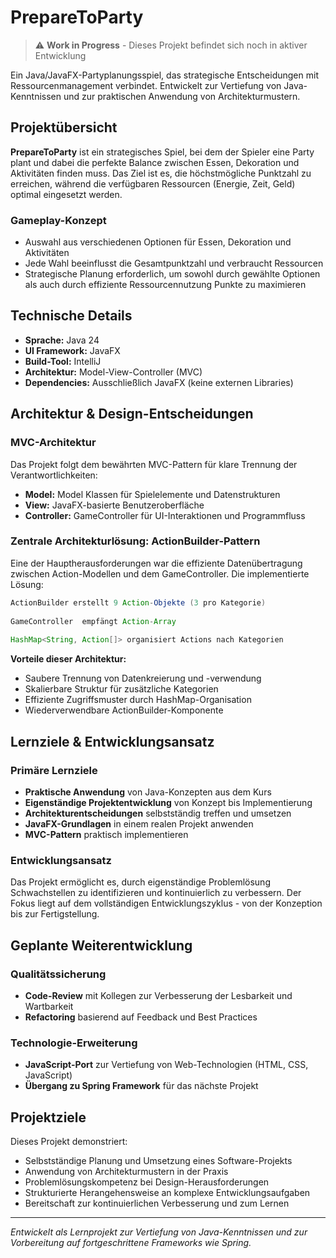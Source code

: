 # PrepareToParty

> ⚠️ **Work in Progress** - Dieses Projekt befindet sich noch in aktiver Entwicklung

Ein Java/JavaFX-Partyplanungsspiel, das strategische Entscheidungen mit Ressourcenmanagement verbindet. Entwickelt zur Vertiefung von Java-Kenntnissen und zur praktischen Anwendung von Architekturmustern.

## Projektübersicht

**PrepareToParty** ist ein strategisches Spiel, bei dem der Spieler eine Party plant und dabei die perfekte Balance zwischen Essen, Dekoration und Aktivitäten finden muss. Das Ziel ist es, die höchstmögliche Punktzahl zu erreichen, während die verfügbaren Ressourcen (Energie, Zeit, Geld) optimal eingesetzt werden.

### Gameplay-Konzept
- Auswahl aus verschiedenen Optionen für Essen, Dekoration und Aktivitäten
- Jede Wahl beeinflusst die Gesamtpunktzahl und verbraucht Ressourcen
- Strategische Planung erforderlich, um sowohl durch gewählte Optionen als auch durch effiziente Ressourcennutzung Punkte zu maximieren

## Technische Details

- **Sprache:** Java 24
- **UI Framework:** JavaFX
- **Build-Tool:** IntelliJ
- **Architektur:** Model-View-Controller (MVC)
- **Dependencies:** Ausschließlich JavaFX (keine externen Libraries)

## Architektur & Design-Entscheidungen

### MVC-Architektur
Das Projekt folgt dem bewährten MVC-Pattern für klare Trennung der Verantwortlichkeiten:
- **Model:** Model Klassen für Spielelemente und Datenstrukturen
- **View:** JavaFX-basierte Benutzeroberfläche
- **Controller:** GameController für UI-Interaktionen und Programmfluss

### Zentrale Architekturlösung: ActionBuilder-Pattern
Eine der Hauptherausforderungen war die effiziente Datenübertragung zwischen Action-Modellen und dem GameController. Die implementierte Lösung:

```java
ActionBuilder erstellt 9 Action-Objekte (3 pro Kategorie)
              
GameController  empfängt Action-Array
              
HashMap<String, Action[]> organisiert Actions nach Kategorien
```

**Vorteile dieser Architektur:**
- Saubere Trennung von Datenkreierung und -verwendung
- Skalierbare Struktur für zusätzliche Kategorien
- Effiziente Zugriffsmuster durch HashMap-Organisation
- Wiederverwendbare ActionBuilder-Komponente

## Lernziele & Entwicklungsansatz

### Primäre Lernziele
- **Praktische Anwendung** von Java-Konzepten aus dem Kurs
- **Eigenständige Projektentwicklung** von Konzept bis Implementierung
- **Architekturentscheidungen** selbstständig treffen und umsetzen
- **JavaFX-Grundlagen** in einem realen Projekt anwenden
- **MVC-Pattern** praktisch implementieren

### Entwicklungsansatz
Das Projekt ermöglicht es, durch eigenständige Problemlösung Schwachstellen zu identifizieren und kontinuierlich zu verbessern. Der Fokus liegt auf dem vollständigen Entwicklungszyklus - von der Konzeption bis zur Fertigstellung.

## Geplante Weiterentwicklung

### Qualitätssicherung
- **Code-Review** mit Kollegen zur Verbesserung der Lesbarkeit und Wartbarkeit
- **Refactoring** basierend auf Feedback und Best Practices

### Technologie-Erweiterung
- **JavaScript-Port** zur Vertiefung von Web-Technologien (HTML, CSS, JavaScript)
- **Übergang zu Spring Framework** für das nächste Projekt

## Projektziele

Dieses Projekt demonstriert:
- Selbstständige Planung und Umsetzung eines Software-Projekts
- Anwendung von Architekturmustern in der Praxis
- Problemlösungskompetenz bei Design-Herausforderungen
- Strukturierte Herangehensweise an komplexe Entwicklungsaufgaben
- Bereitschaft zur kontinuierlichen Verbesserung und zum Lernen

---

*Entwickelt als Lernprojekt zur Vertiefung von Java-Kenntnissen und zur Vorbereitung auf fortgeschrittene Frameworks wie Spring.*
